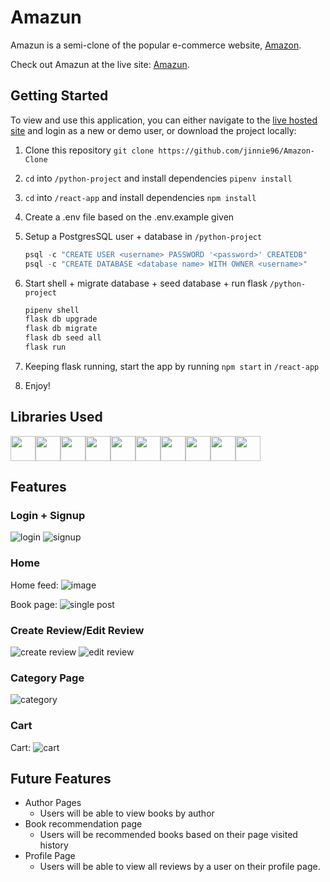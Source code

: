# Amazun

Amazun is a semi-clone of the popular e-commerce website, [Amazon](https://www.amazon.com/).

Check out Amazun at the live site: [Amazun](https://amazon-solo-clone.herokuapp.com/).


## Getting Started
To view and use this application, you can either navigate to the [live hosted site](https://amazon-solo-clone.herokuapp.com/) and login as a new or demo user, or download the project locally:
1. Clone this repository ```git clone https://github.com/jinnie96/Amazon-Clone```

2. ```cd``` into ```/python-project``` and install dependencies ```pipenv install```

3. ```cd``` into ```/react-app``` and install dependencies ```npm install```

4.  Create a .env file based on the .env.example given

5.  Setup a PostgresSQL user + database in ```/python-project```
    ```javascript
    psql -c "CREATE USER <username> PASSWORD '<password>' CREATEDB"
    psql -c "CREATE DATABASE <database name> WITH OWNER <username>"
    ```

6. Start shell + migrate database + seed database + run flask ```/python-project```
    ```javascript
    pipenv shell
    flask db upgrade
    flask db migrate
    flask db seed all
    flask run
    ```

6. Keeping flask running, start the app by running ```npm start``` in ```/react-app```

7. Enjoy!

## Libraries Used
<img  src="https://cdn.jsdelivr.net/gh/devicons/devicon/icons/javascript/javascript-original.svg" height=40/><img src="https://cdn.jsdelivr.net/gh/devicons/devicon/icons/python/python-original.svg" height=40/><img src="https://cdn.jsdelivr.net/gh/devicons/devicon/icons/react/react-original.svg" height=40/><img src="https://cdn.jsdelivr.net/gh/devicons/devicon/icons/redux/redux-original.svg" height=40/><img  src="https://cdn.jsdelivr.net/gh/devicons/devicon/icons/postgresql/postgresql-original.svg" height=40/><img src="https://cdn.jsdelivr.net/gh/devicons/devicon/icons/sqlalchemy/sqlalchemy-original.svg" height=40/><img  src="https://cdn.jsdelivr.net/gh/devicons/devicon/icons/css3/css3-original.svg" height=40/><img  src="https://cdn.jsdelivr.net/gh/devicons/devicon/icons/html5/html5-original.svg" height=40/><img src="https://cdn.jsdelivr.net/gh/devicons/devicon/icons/vscode/vscode-original.svg" height=40/><img  src="https://cdn.jsdelivr.net/gh/devicons/devicon/icons/git/git-original.svg" height=40/>

## Features
### Login + Signup
![login](https://i.ibb.co/V9qD17g/Screen-Shot-2022-09-04-at-8-24-01-PM.png)
![signup](https://i.ibb.co/QbVgTYL/Screen-Shot-2022-09-04-at-8-27-21-PM.png)

### Home
Home feed:
![image](https://i.ibb.co/R754Rzv/Screen-Shot-2022-09-04-at-8-48-38-PM.png)

Book page:
![single post](https://i.ibb.co/jJpRPGz/Screen-Shot-2022-09-04-at-8-52-55-PM.png)

### Create Review/Edit Review
![create review](https://i.ibb.co/kxdRJkS/Screen-Shot-2022-09-04-at-9-11-26-PM.png)
![edit review](https://i.ibb.co/7GNtDR1/Screen-Shot-2022-09-04-at-9-13-46-PM.png)

### Category Page
![category](https://i.ibb.co/SmMvJK2/Screen-Shot-2022-09-04-at-9-15-27-PM.png)

### Cart
Cart:
![cart](https://i.ibb.co/cvz6KJR/Screen-Shot-2022-09-04-at-9-05-32-PM.png)

## Future Features
- Author Pages
   - Users will be able to view books by author
- Book recommendation page
    - Users will be recommended books based on their page visited history
- Profile Page
    - Users will be able to view all reviews by a user on their profile page.
